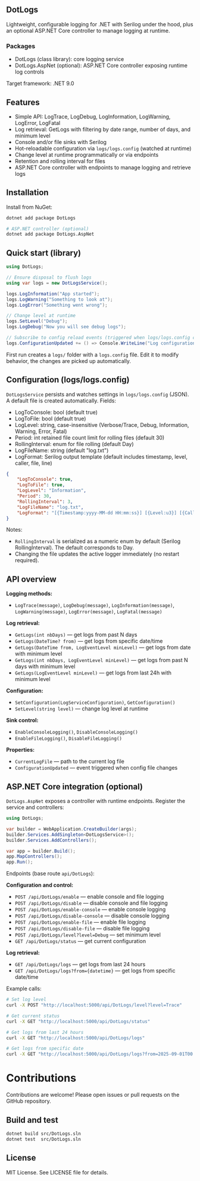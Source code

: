 ## DotLogs

Lightweight, configurable logging for .NET with Serilog under the hood, plus an optional ASP.NET Core controller to manage logging at runtime.

### Packages

- DotLogs (class library): core logging service
- DotLogs.AspNet (optional): ASP.NET Core controller exposing runtime log controls

Target framework: .NET 9.0

## Features

- Simple API: LogTrace, LogDebug, LogInformation, LogWarning, LogError, LogFatal
- Log retrieval: GetLogs with filtering by date range, number of days, and minimum level
- Console and/or file sinks with Serilog
- Hot-reloadable configuration via `logs/logs.config` (watched at runtime)
- Change level at runtime programmatically or via endpoints
- Retention and rolling interval for files
- ASP.NET Core controller with endpoints to manage logging and retrieve logs

## Installation

Install from NuGet:

```sh
dotnet add package DotLogs

# ASP.NET controller (optional)
dotnet add package DotLogs.AspNet
```

## Quick start (library)

```csharp
using DotLogs;

// Ensure disposal to flush logs
using var logs = new DotLogsService();

logs.LogInformation("App started");
logs.LogWarning("Something to look at");
logs.LogError("Something went wrong");

// Change level at runtime
logs.SetLevel("Debug");
logs.LogDebug("Now you will see debug logs");

// Subscribe to config reload events (triggered when logs/logs.config changes)
logs.ConfigurationUpdated += () => Console.WriteLine("Log configuration reloaded.");
```

First run creates a `logs/` folder with a `logs.config` file. Edit it to modify behavior, the changes are picked up automatically.

## Configuration (logs/logs.config)

`DotLogsService` persists and watches settings in `logs/logs.config` (JSON). A default file is created automatically. Fields:

- LogToConsole: bool (default true)
- LogToFile: bool (default true)
- LogLevel: string, case-insensitive (Verbose/Trace, Debug, Information, Warning, Error, Fatal)
- Period: int retained file count limit for rolling files (default 30)
- RollingInterval: enum for file rolling (default Day)
- LogFileName: string (default "log.txt")
- LogFormat: Serilog output template (default includes timestamp, level, caller, file, line)


```json
{
	"LogToConsole": true,
	"LogToFile": true,
	"LogLevel": "Information",
	"Period": 30,
	"RollingInterval": 3,
	"LogFileName": "log.txt",
	"LogFormat": "[{Timestamp:yyyy-MM-dd HH:mm:ss}] [{Level:u3}] [{Caller}] [{file}:{line}] {Message:lj}\n"
}
```

Notes:

- `RollingInterval` is serialized as a numeric enum by default (Serilog RollingInterval). The default corresponds to Day.
- Changing the file updates the active logger immediately (no restart required).

## API overview

**Logging methods:**
- `LogTrace(message)`, `LogDebug(message)`, `LogInformation(message)`, `LogWarning(message)`, `LogError(message)`, `LogFatal(message)`

**Log retrieval:**
- `GetLogs(int nbDays)` — get logs from past N days
- `GetLogs(DateTime? from)` — get logs from specific date/time
- `GetLogs(DateTime from, LogEventLevel minLevel)` — get logs from date with minimum level
- `GetLogs(int nbDays, LogEventLevel minLevel)` — get logs from past N days with minimum level
- `GetLogs(LogEventLevel minLevel)` — get logs from last 24h with minimum level

**Configuration:**
- `SetConfiguration(LogServiceConfiguration)`, `GetConfiguration()`
- `SetLevel(string level)` — change log level at runtime

**Sink control:**
- `EnableConsoleLogging()`, `DisableConsoleLogging()`
- `EnableFileLogging()`, `DisableFileLogging()`

**Properties:**
- `CurrentLogFile` — path to the current log file
- `ConfigurationUpdated` — event triggered when config file changes

## ASP.NET Core integration (optional)

`DotLogs.AspNet` exposes a controller with runtime endpoints. Register the service and controllers:

```csharp
using DotLogs;

var builder = WebApplication.CreateBuilder(args);
builder.Services.AddSingleton<DotLogsService>();
builder.Services.AddControllers();

var app = builder.Build();
app.MapControllers();
app.Run();
```

Endpoints (base route `api/DotLogs`):

**Configuration and control:**
- `POST /api/DotLogs/enable` — enable console and file logging
- `POST /api/DotLogs/disable` — disable console and file logging
- `POST /api/DotLogs/enable-console` — enable console logging
- `POST /api/DotLogs/disable-console` — disable console logging
- `POST /api/DotLogs/enable-file` — enable file logging
- `POST /api/DotLogs/disable-file` — disable file logging
- `POST /api/DotLogs/level?level=Debug` — set minimum level
- `GET /api/DotLogs/status` — get current configuration

**Log retrieval:**
- `GET /api/DotLogs/logs` — get logs from last 24 hours
- `GET /api/DotLogs/logs?from={datetime}` — get logs from specific date/time

Example calls:

```sh
# Set log level
curl -X POST "http://localhost:5000/api/DotLogs/level?level=Trace"

# Get current status
curl -X GET "http://localhost:5000/api/DotLogs/status"

# Get logs from last 24 hours
curl -X GET "http://localhost:5000/api/DotLogs/logs"

# Get logs from specific date
curl -X GET "http://localhost:5000/api/DotLogs/logs?from=2025-09-01T00:00:00Z"
```

# Contributions

Contributions are welcome! Please open issues or pull requests on the GitHub repository.

## Build and test

```sh
dotnet build src/DotLogs.sln
dotnet test  src/DotLogs.sln
```

## License
MIT License. See LICENSE file for details.

